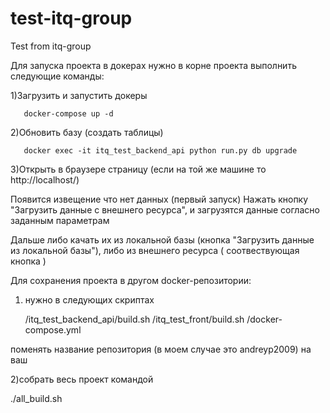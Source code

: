 # test-itq-group
Test from itq-group


Для запуска проекта в докерах
нужно в корне проекта выполнить следующие команды:

1)Загрузить и запустить докеры

       docker-compose up -d

2)Обновить базу (создать таблицы)

       docker exec -it itq_test_backend_api python run.py db upgrade

3)Открыть в браузере страницу (если на той же машине то http://localhost/)

  Появится извещение что нет данных (первый запуск)
  Нажать кнопку "Загрузить данные с внешнего ресурса", и загрузятся данные согласно заданным параметрам

  Дальше либо качать их из локальной базы (кнопка "Загрузить данные из локальной базы"), либо из внешнего ресурса ( соотвествующая кнопка )


Для сохранения проекта в другом docker-репозитории:

1) нужно в следующих скриптах

    /itq_test_backend_api/build.sh
    /itq_test_front/build.sh
    /docker-compose.yml

поменять название репозитория (в моем случае это andreyp2009) на ваш

2)собрать весь проект командой

   ./all_build.sh
